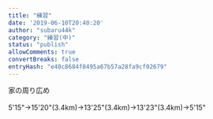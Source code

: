 ```yaml
---
title: "練習"
date: '2019-06-10T20:40:20'
author: "subaru44k"
category: "練習(中)"
status: "publish"
allowComments: true
convertBreaks: false
entryHash: "e40c8684f8495a67b57a28fa9cf02679"
---
```

家の周り広め<br>
<br>
5'15"→15'20"(3.4km)→13'25"(3.4km)→13'23"(3.4km)→5'15"
